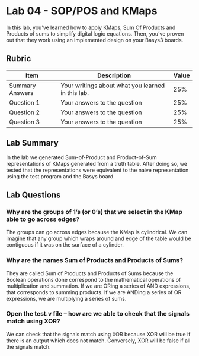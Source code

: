 # Lab 04 - SOP/POS and KMaps

In this lab, you’ve learned how to apply KMaps, Sum Of Products and Products of
sums to simplify digital logic equations. Then, you’ve proven out that they work
using an implemented design on your Basys3 boards.

## Rubric

| Item | Description | Value |
| ---- | ----------- | ----- |
| Summary Answers | Your writings about what you learned in this lab. | 25% |
| Question 1 | Your answers to the question | 25% |
| Question 2 | Your answers to the question | 25% |
| Question 3 | Your answers to the question | 25% |

## Lab Summary

In the lab we generated Sum-of-Product and Product-of-Sum representations of KMaps generated from a truth table. After doing so, we tested that the representations were equivalent to the naive representation using the test program and the Basys board.

## Lab Questions

### Why are the groups of 1’s (or 0’s) that we select in the KMap able to go across edges?
The groups can go across edges because the KMap is cylindrical. We can imagine that any group which wraps around and edge of the table would be contiguous if it was on the surface of a cylinder.

### Why are the names Sum of Products and Products of Sums?
They are called Sum of Products and Products of Sums because the Boolean operations done correspond to the mathematical operations of multiplication and summation. If we are ORing a series of AND expressions, that corresponds to summing products. If we are ANDing a series of OR expressions, we are multiplying a series of sums.

### Open the test.v file – how are we able to check that the signals match using XOR?
We can check that the signals match using XOR because XOR will be true if there is an output which does not match. Conversely, XOR will be false if all the signals match.

